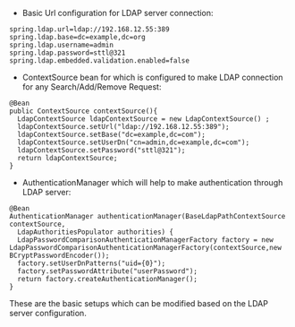 * Basic Url configuration for LDAP server connection:
```
spring.ldap.url=ldap://192.168.12.55:389
spring.ldap.base=dc=example,dc=org
spring.ldap.username=admin
spring.ldap.password=sttl@321
spring.ldap.embedded.validation.enabled=false
```
* ContextSource bean for which is configured to make LDAP connection for any Search/Add/Remove Request:
```
@Bean
public ContextSource contextSource(){
  LdapContextSource ldapContextSource = new LdapContextSource() ;
  ldapContextSource.setUrl("ldap://192.168.12.55:389");
  ldapContextSource.setBase("dc=example,dc=com");
  ldapContextSource.setUserDn("cn=admin,dc=example,dc=com");
  ldapContextSource.setPassword("sttl@321");
  return ldapContextSource;
}
```
* AuthenticationManager which will help to make authentication through LDAP server:
```
@Bean
AuthenticationManager authenticationManager(BaseLdapPathContextSource contextSource,
  LdapAuthoritiesPopulator authorities) {
  LdapPasswordComparisonAuthenticationManagerFactory factory = new LdapPasswordComparisonAuthenticationManagerFactory(contextSource,new BCryptPasswordEncoder());
  factory.setUserDnPatterns("uid={0}");
  factory.setPasswordAttribute("userPassword");
  return factory.createAuthenticationManager();
}
```

These are the basic setups which can be modified based on the LDAP server configuration.
